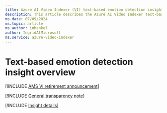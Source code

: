```yaml
---
title: Azure AI Video Indexer (VI) text-based emotion detection insight overview 
description: This article describes the Azure AI Video Indexer text-based emotion detection insight.
ms.date: 07/09/2024
ms.topic: article
ms.author: inhenkel
author: IngridAtMicrosoft
ms.service: azure-video-indexer
---
```


# Text-based emotion detection insight overview

[!INCLUDE [AMS VI retirement announcement](./includes/important-ams-retirement-avi-announcement.md)]

[!INCLUDE [General transparency note](./includes/read-general-transparency-note.md)]

[!INCLUDE [Insight details](./includes/face-detection.md)]
